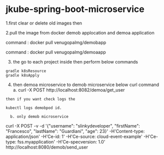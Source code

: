# jkube-spring-boot-microservice

  1.first clear or delete old images
  then 
  
  2.pull the image from docker
  demob applocation and demoa application
  
   command : docker pull  venugopalmg/demobapp
  
   command :  docker pull  venugopalmg/demoaapp
   
  3. the go to each project inside  then perform below commands
  
    gradle k8sResource
    gradle k8sApply
	
	
  4.	then 
	demoa microservice to demob microservice below curl command
	a. curl   -X POST   http://localhost:8082/demoa/get_user 
	
	then if you want check logs the 
	
	kubectl logs demobpod id.
      
      b. only demob microservice
curl -X POST -v -d '{"username": "slinkydeveloper", "firstName": "Francesco", "lastName": "Guardiani", "age": 23}' -H'Content-type: application/json' -H'Ce-id: 1' -H'Ce-source: cloud-event-example' -H'Ce-type: fss.myapplication' -H'Ce-specversion: 1.0' http://localhost:8080/demob/send_user
